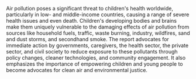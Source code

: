 Air pollution poses a significant threat to children's health worldwide, particularly in low- and middle-income countries, causing a range of severe health issues and even death. Children's developing bodies and brains make them uniquely vulnerable to the damaging effects of air pollution from sources like household fuels, traffic, waste burning, industry, wildfires, sand and dust storms, and secondhand smoke.  The report advocates for immediate action by governments, caregivers, the health sector, the private sector, and civil society to reduce exposure to these pollutants through policy changes, cleaner technologies, and community engagement. It also emphasizes the importance of empowering children and young people to become advocates for clean air and environmental justice.